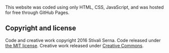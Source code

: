 
This website was coded using only HTML, CSS, JavaScript, 
and was hosted for free through GitHub Pages. 

## Copyright and license

Code and creative work copyright 2016 Stívali Serna. Code released under [the MIT license](https://github.com/stivaliserna/stivaliserna.github.io/blob/master/License.md). Creative work released under [Creative Commons](http://creativecommons.org/licenses/by-nc-sa/4.0/).
